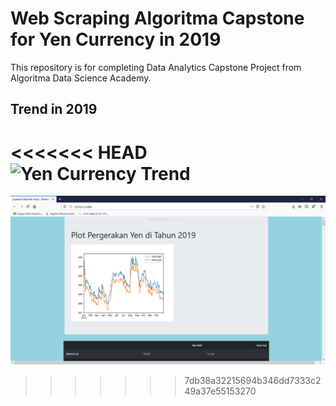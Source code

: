 # Web Scraping Algoritma Capstone for Yen Currency in 2019
This repository is for completing Data Analytics Capstone Project from Algoritma Data Science Academy.

## Trend in 2019
<<<<<<< HEAD
![Yen Currency Trend](Algo-Caps-YenWebScrap/Yen2019.PNG)
=======
![Web Screenshot](Yen2019.PNG)
>>>>>>> 7db38a32215694b346dd7333c249a37e55153270
